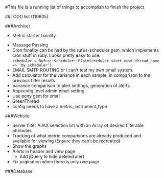 #This file is a running list of things to accomplish to finish the project

##TODO list (110805)

###Archiver
-	Metric starter fxnality
*	Message Passing
* Cron fxnality can be had by the rufus-scheduler gem, which implements cron stuff in ruby.  Looks pretty easy to use.  
		`scheduler = Rufus::Scheduler::PlainScheduler.start_new(:thread_name => 'my scheduler')`
* EMAIL SMTP ROUTING or I can't test my own email system.
* Add calculator for the variance in each sample, in comparison to the previous filter results
* Variance comparison to alert settings, generation of alerts
* Appconfig level admin email setting
* Use pony gem for email
* GreenThread
* config needs to have a metric\_instrument\_type

###Website
  - Server filter AJAX selection list with an Array of desired filterable attributes
  - Tracking of what metric comparisons are already produced and available for viewing (Ensure they can't be recreated)
  - Show the graphs
  - Alerts in header and view page
    - Add jQuery to hide deleted alert
  - Fix pagination when there is only one page

###Database
